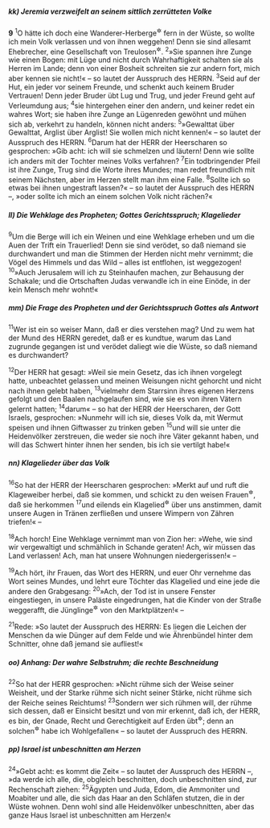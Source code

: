 ##### kk) Jeremia verzweifelt an seinem sittlich zerrütteten Volke

__9__
<sup>1</sup>O hätte ich doch eine Wanderer-Herberge<sup title="= Ruhestatt">&#x2732;</sup> fern in der Wüste, so wollte ich mein Volk verlassen und von ihnen weggehen! Denn sie sind allesamt Ehebrecher, eine Gesellschaft von Treulosen<sup title="oder: Betrügern">&#x2732;</sup>.
<sup>2</sup>»Sie spannen ihre Zunge wie einen Bogen: mit Lüge und nicht durch Wahrhaftigkeit schalten sie als Herren im Lande; denn von einer Bosheit schreiten sie zur andern fort, mich aber kennen sie nicht!« – so lautet der Ausspruch des HERRN.
<sup>3</sup>Seid auf der Hut, ein jeder vor seinem Freunde, und schenkt auch keinem Bruder Vertrauen! Denn jeder Bruder übt Lug und Trug, und jeder Freund geht auf Verleumdung aus;
<sup>4</sup>sie hintergehen einer den andern, und keiner redet ein wahres Wort; sie haben ihre Zunge an Lügenreden gewöhnt und mühen sich ab, verkehrt zu handeln, können nicht anders:
<sup>5</sup>»Gewalttat über Gewalttat, Arglist über Arglist! Sie wollen mich nicht kennen!« – so lautet der Ausspruch des HERRN.
<sup>6</sup>Darum hat der HERR der Heerscharen so gesprochen: »Gib acht: ich will sie schmelzen und läutern! Denn wie sollte ich anders mit der Tochter meines Volks verfahren?
<sup>7</sup>Ein todbringender Pfeil ist ihre Zunge, Trug sind die Worte ihres Mundes; man redet freundlich mit seinem Nächsten, aber im Herzen stellt man ihm eine Falle.
<sup>8</sup>Sollte ich so etwas bei ihnen ungestraft lassen?« – so lautet der Ausspruch des HERRN –, »oder sollte ich mich an einem solchen Volk nicht rächen?«

##### ll) Die Wehklage des Propheten; Gottes Gerichtsspruch; Klagelieder

<sup>9</sup>Um die Berge will ich ein Weinen und eine Wehklage erheben und um die Auen der Trift ein Trauerlied! Denn sie sind verödet, so daß niemand sie durchwandert und man die Stimmen der Herden nicht mehr vernimmt; die Vögel des Himmels und das Wild – alles ist entflohen, ist weggezogen!
<sup>10</sup>»Auch Jerusalem will ich zu Steinhaufen machen, zur Behausung der Schakale; und die Ortschaften Judas verwandle ich in eine Einöde, in der kein Mensch mehr wohnt!«

##### mm) Die Frage des Propheten und der Gerichtsspruch Gottes als Antwort

<sup>11</sup>Wer ist ein so weiser Mann, daß er dies verstehen mag? Und zu wem hat der Mund des HERRN geredet, daß er es kundtue, warum das Land zugrunde gegangen ist und verödet daliegt wie die Wüste, so daß niemand es durchwandert?

<sup>12</sup>Der HERR hat gesagt: »Weil sie mein Gesetz, das ich ihnen vorgelegt hatte, unbeachtet gelassen und meinen Weisungen nicht gehorcht und nicht nach ihnen gelebt haben,
<sup>13</sup>vielmehr dem Starrsinn ihres eigenen Herzens gefolgt und den Baalen nachgelaufen sind, wie sie es von ihren Vätern gelernt hatten;
<sup>14</sup>darum« – so hat der HERR der Heerscharen, der Gott Israels, gesprochen: »Nunmehr will ich sie, dieses Volk da, mit Wermut speisen und ihnen Giftwasser zu trinken geben
<sup>15</sup>und will sie unter die Heidenvölker zerstreuen, die weder sie noch ihre Väter gekannt haben, und will das Schwert hinter ihnen her senden, bis ich sie vertilgt habe!«

##### nn) Klagelieder über das Volk

<sup>16</sup>So hat der HERR der Heerscharen gesprochen: »Merkt auf und ruft die Klageweiber herbei, daß sie kommen, und schickt zu den weisen Frauen<sup title="= den wehgesangskundigen Weibern">&#x2732;</sup>, daß sie herkommen
<sup>17</sup>und eilends ein Klagelied<sup title="oder: das Totenlied">&#x2732;</sup> über uns anstimmen, damit unsere Augen in Tränen zerfließen und unsere Wimpern von Zähren triefen!« –

<sup>18</sup>Ach horch! Eine Wehklage vernimmt man von Zion her: »Wehe, wie sind wir vergewaltigt und schmählich in Schande geraten! Ach, wir müssen das Land verlassen! Ach, man hat unsere Wohnungen niedergerissen!« –

<sup>19</sup>Ach hört, ihr Frauen, das Wort des HERRN, und euer Ohr vernehme das Wort seines Mundes, und lehrt eure Töchter das Klagelied und eine jede die andere den Grabgesang:
<sup>20</sup>»Ach, der Tod ist in unsere Fenster eingestiegen, in unsere Paläste eingedrungen, hat die Kinder von der Straße weggerafft, die Jünglinge<sup title="oder: jungen Männer">&#x2732;</sup> von den Marktplätzen!« –

<sup>21</sup>Rede: »So lautet der Ausspruch des HERRN: Es liegen die Leichen der Menschen da wie Dünger auf dem Felde und wie Ährenbündel hinter dem Schnitter, ohne daß jemand sie aufliest!«

##### oo) Anhang: Der wahre Selbstruhm; die rechte Beschneidung

<sup>22</sup>So hat der HERR gesprochen: »Nicht rühme sich der Weise seiner Weisheit, und der Starke rühme sich nicht seiner Stärke, nicht rühme sich der Reiche seines Reichtums!
<sup>23</sup>Sondern wer sich rühmen will, der rühme sich dessen, daß er Einsicht besitzt und von mir erkennt, daß ich, der HERR, es bin, der Gnade, Recht und Gerechtigkeit auf Erden übt<sup title="oder: walten läßt">&#x2732;</sup>; denn an solchen<sup title="oder: daran">&#x2732;</sup> habe ich Wohlgefallen« – so lautet der Ausspruch des HERRN.

##### pp) Israel ist unbeschnitten am Herzen

<sup>24</sup>»Gebt acht: es kommt die Zeit« – so lautet der Ausspruch des HERRN –, »da werde ich alle, die, obgleich beschnitten, doch unbeschnitten sind, zur Rechenschaft ziehen:
<sup>25</sup>Ägypten und Juda, Edom, die Ammoniter und Moabiter und alle, die sich das Haar an den Schläfen stutzen, die in der Wüste wohnen. Denn wohl sind alle Heidenvölker unbeschnitten, aber das ganze Haus Israel ist unbeschnitten am Herzen!«